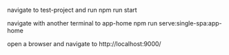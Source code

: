 navigate to test-project and run
npm run start

navigate with another terminal to app-home
npm run serve:single-spa:app-home

open a browser and navigate to
http://localhost:9000/
